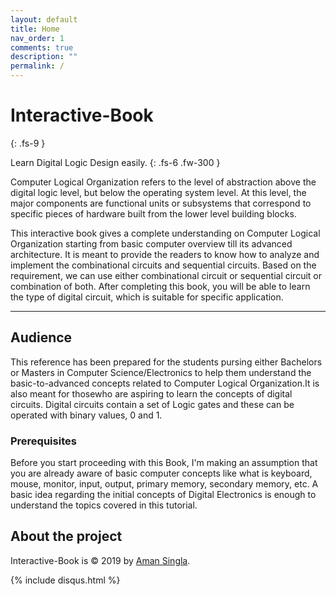 ```yaml
---
layout: default
title: Home
nav_order: 1
comments: true
description: ""
permalink: /
---
```


# Interactive-Book
{: .fs-9 }

Learn Digital Logic Design easily.
{: .fs-6 .fw-300 }

Computer Logical Organization refers to the level of abstraction above the digital logic level, but below the operating system level. 
At this level, the major components are functional units or subsystems that correspond to specific pieces of hardware built from the lower level building blocks.

This interactive book gives a complete understanding on Computer Logical Organization starting from basic computer overview till its advanced architecture.
It is meant to provide the readers to know how to analyze and implement the combinational circuits and sequential circuits. Based on the requirement, we can use either combinational circuit or sequential circuit or combination of both. 
After completing this book, you will be able to learn the type of digital circuit, which is suitable for specific application.

---

## Audience

This reference has been prepared for the students pursing either Bachelors or Masters in Computer Science/Electronics to help them understand the basic-to-advanced concepts related to Computer Logical Organization.It is also meant for thosewho are aspiring to learn the concepts of digital circuits. Digital circuits contain a set of Logic gates and these can be operated with binary values, 0 and 1.

### Prerequisites
Before you start proceeding with this Book, I'm making an assumption that you are already aware of basic computer concepts like what is keyboard, mouse, monitor, input, output, primary memory, secondary memory, etc.
A basic idea regarding the initial concepts of Digital Electronics is enough to understand the topics covered in this tutorial.

## About the project
Interactive-Book is &copy; 2019 by [Aman Singla](http://github.com/amansingla97).


{% include disqus.html %}
